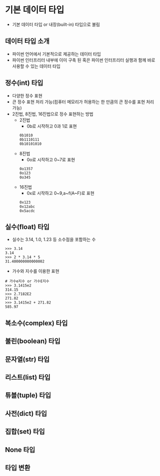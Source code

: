 # 기본 데이터 타입
* 기본 데이터 타입 or 내장(built-in) 타입으로 불림
## 데이터 타입 소개
* 파이썬 언어에서 기본적으로 제공하는 데이터 타입
* 파이썬 인터프리터 내부에 이미 구축 된 혹은 파이썬 인터프리터 실행과 함께 바로 사용할 수 있는 데이터 타입
## 정수(int) 타입
* 다양한 정수 표현
* 큰 정수 표현 처리 가능(컴퓨터 메모리가 허용하는 한 만큼의 큰 정수를 표현 처리 가능)
* 2진법, 8진법, 16진법으로 정수 표현하는 방법
    * 2진법
        * 0b로 시작하고 0과 1로 표현
        ```
        0b1010
        0b1110111
        0b10101010
        ```
    * 8진법
        * 0o로 시작하고 0~7로 표현
        ```
        0o1357
        0o123
        0o345
        ```
    * 16진법
        * 0x로 시작하고 0~9,a~f(A~F)로 표현
        ```
        0x123
        0x12abc
        0x5acdc
        ```
## 실수(float) 타입
* 실수는 3.14, 1.0, 1.23 등 소수점을 포함하는 수
```
>>> 3.14
3.14
>>> 2 * 3.14 * 5
31.400000000000002
```
* 가수와 지수를 이용한 표현
```
# 가수e지수 or 가수E지수
>>> 3.1415e2
314.15
>>> 2.7182E2
271.82
>>> 3.1415e2 + 271.82
585.97
```
## 복소수(complex) 타입
## 불린(boolean) 타입
## 문자열(str) 타입
## 리스트(list) 타입
## 튜블(tuple) 타입
## 사전(dict) 타입
## 집합(set) 타입
## None 타입
## 타입 변환
